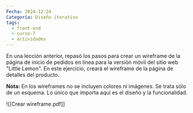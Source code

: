 ```yaml
---
Fecha: 2024-12-24
Categoría: Diseño iterativo
tags:
  - front-end
  - curso-7
  - actividades
---
```

En una lección anterior, repasó los pasos para crear un wireframe de la página de inicio de pedidos en línea para la versión móvil del sitio web "Little Lemon". En este ejercicio, creará el wireframe de la página de detalles del producto.

**Nota:** En los wireframes no se incluyen colores ni imágenes. Se trata sólo de un esquema. Lo único que importa aquí es el diseño y la funcionalidad.

![[Crear wireframe.pdf]]